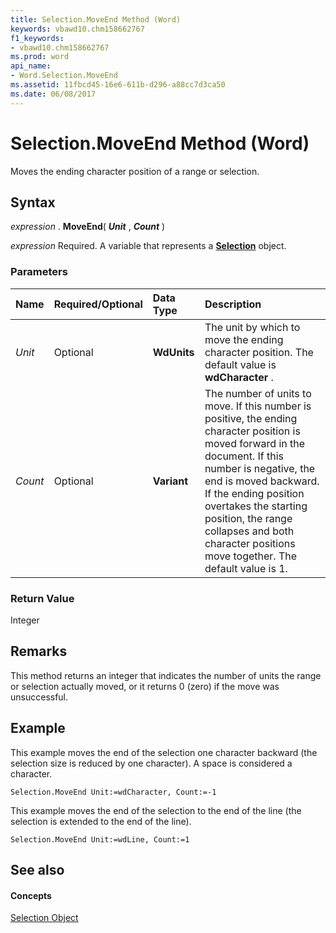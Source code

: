 ```yaml
---
title: Selection.MoveEnd Method (Word)
keywords: vbawd10.chm158662767
f1_keywords:
- vbawd10.chm158662767
ms.prod: word
api_name:
- Word.Selection.MoveEnd
ms.assetid: 11fbcd45-16e6-611b-d296-a88cc7d3ca50
ms.date: 06/08/2017
---
```



# Selection.MoveEnd Method (Word)

Moves the ending character position of a range or selection.


## Syntax

 _expression_ . **MoveEnd**( **_Unit_** , **_Count_** )

 _expression_ Required. A variable that represents a **[Selection](Word.Selection.md)** object.


### Parameters



|**Name**|**Required/Optional**|**Data Type**|**Description**|
|:-----|:-----|:-----|:-----|
| _Unit_|Optional| **WdUnits**|The unit by which to move the ending character position. The default value is  **wdCharacter** .|
| _Count_|Optional| **Variant**|The number of units to move. If this number is positive, the ending character position is moved forward in the document. If this number is negative, the end is moved backward. If the ending position overtakes the starting position, the range collapses and both character positions move together. The default value is 1.|

### Return Value

Integer


## Remarks

This method returns an integer that indicates the number of units the range or selection actually moved, or it returns 0 (zero) if the move was unsuccessful.


## Example

This example moves the end of the selection one character backward (the selection size is reduced by one character). A space is considered a character.


```
Selection.MoveEnd Unit:=wdCharacter, Count:=-1
```

This example moves the end of the selection to the end of the line (the selection is extended to the end of the line).




```
Selection.MoveEnd Unit:=wdLine, Count:=1
```


## See also


#### Concepts


[Selection Object](Word.Selection.md)


